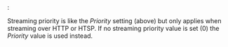 :

Streaming priority is like the *Priority* setting (above) but only 
applies when streaming over HTTP or HTSP. If no streaming priority value 
is set (0) the *Priority* value is used instead.
